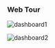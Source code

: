
### Web Tour



![dashboard1](https://github.com/finch-arch/SuperStore-Sales/assets/91012740/8dced7cb-b8f4-4763-a219-364ac8fcc267)

![dashboard2](https://github.com/finch-arch/SuperStore-Sales/assets/91012740/6193f073-6479-4224-b5cf-211458569701)

